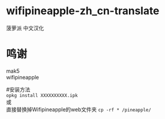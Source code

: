 # wifipineapple-zh_cn-translate
菠萝派 中文汉化

# 鸣谢</br>
mak5 </br>
wifipineapple</br>

#安装方法</br>
`opkg install XXXXXXXXXX.ipk`</br>
或<br>
直接替换掉Wifipineapple的web文件夹
`cp -rf * /pineapple/`
